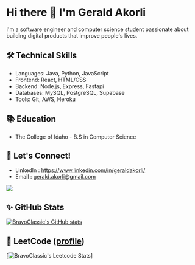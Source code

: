 <!--
**BravoClassic/BravoClassic** is a ✨ _special_ ✨ repository because its `README.md` (this file) appears on your GitHub profile.

Here are some ideas to get you started:

- 🔭 I’m currently working on ...
- 🌱 I’m currently learning ...
- 👯 I’m looking to collaborate on ...
- 🤔 I’m looking for help with ...
- 💬 Ask me about ...
- 📫 How to reach me: ...
- 😄 Pronouns: ...
- ⚡ Fun fact: ...
-->
# Hi there 👋 I'm Gerald Akorli
I'm a software engineer and computer science student passionate about building digital products that improve people's lives.

## 🛠 Technical Skills
- Languages: Java, Python, JavaScript
- Frontend: React, HTML/CSS
- Backend: Node.js, Express, Fastapi
- Databases: MySQL, PostgreSQL, Supabase
- Tools: Git, AWS, Heroku

<!--## 💻 Projects
- Learning Geography Game - Built using React.js, Redux, Stripe API and Firebase.
- Data Dashboard - Data visualization web app using React.js and D3.js.
-->

## 📚 Education
- The College of Idaho - B.S in Computer Science

## 🤝 Let's Connect!
- LinkedIn : https://www.linkedin.com/in/geraldakorli/
- Email : gerald.akorli@gmail.com

![](https://komarev.com/ghpvc/?username=BravoClassic&color=green)

## ✨ GitHub Stats

[![BravoClassic's GitHub stats](https://github-readme-stats.vercel.app/api?username=BravoClassic&show_icons=true&icon_color=586069&text_color=586069&bg_color=fff&line_height=30&hide_title=true&title_color=0366d6)](https://github.com/anuraghazra/github-readme-stats)

## 🚀 LeetCode ([profile](https://leetcode.com/BravoClassic))
[![BravoClassic's Leetcode Stats](https://leetcard.jacoblin.cool/bravo_classic?theme=light&font=Noto%20Sans%20Georgian&ext=activity)]
